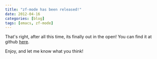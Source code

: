 ```yaml
---
title: "zf-mode has been released!"
date: 2012-04-16
categories: [blog]
tags: [emacs, zf-mode]
---
```

That's right, after all this time, its finally out in the open! You can find it at github [here](https://github.com/echosa/zf-mode).

Enjoy, and let me know what you think!
